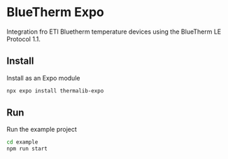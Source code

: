 # BlueTherm Expo
Integration fro ETI Bluetherm temperature devices using the BlueTherm LE Protocol 1.1.

## Install
Install as an Expo module

```bash
npx expo install thermalib-expo
```

## Run
Run the example project

```bash
cd example
npm run start
```
